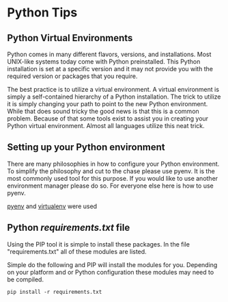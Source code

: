 Python Tips
===========

Python Virtual Environments
---------------------------

Python comes in many different flavors, versions, and installations. Most UNIX-like systems today come with Python preinstalled. This Python installation is set at a specific version and it may not provide you with the required version or packages that you require.

The best practice is to utilize a virtual environment. A virtual environment is simply a self-contained hierarchy of a Python installation. The trick to utilize it is simply changing your path to point to the new Python environment. While that does sound tricky the good news is that this is a common problem. Because of that some tools exist to assist you in creating your Python virtual environment. Almost all languages utilize this neat trick.

Setting up your Python environment
----------------------------------

There are many philosophies in how to configure your Python environment. To simplify the philosophy and cut to the chase please use pyenv. It is the most commonly used tool for this purpose. If you would like to use another environment manager please do so. For everyone else here is how to use pyenv.

[pyenv](https://github.com/yyuu/pyenv) and [virtualenv](https://github.com/yyuu/pyenv-virtualenv) were used

Python *requirements.txt* file
------------------------------

Using the PIP tool it is simple to install these packages. In the file "requirements.txt" all of these modules are listed.

Simple do the following and PIP will install the modules for you. Depending on your platform and or Python configuration these modules may need to be compiled.

```
pip install -r requirements.txt
```
